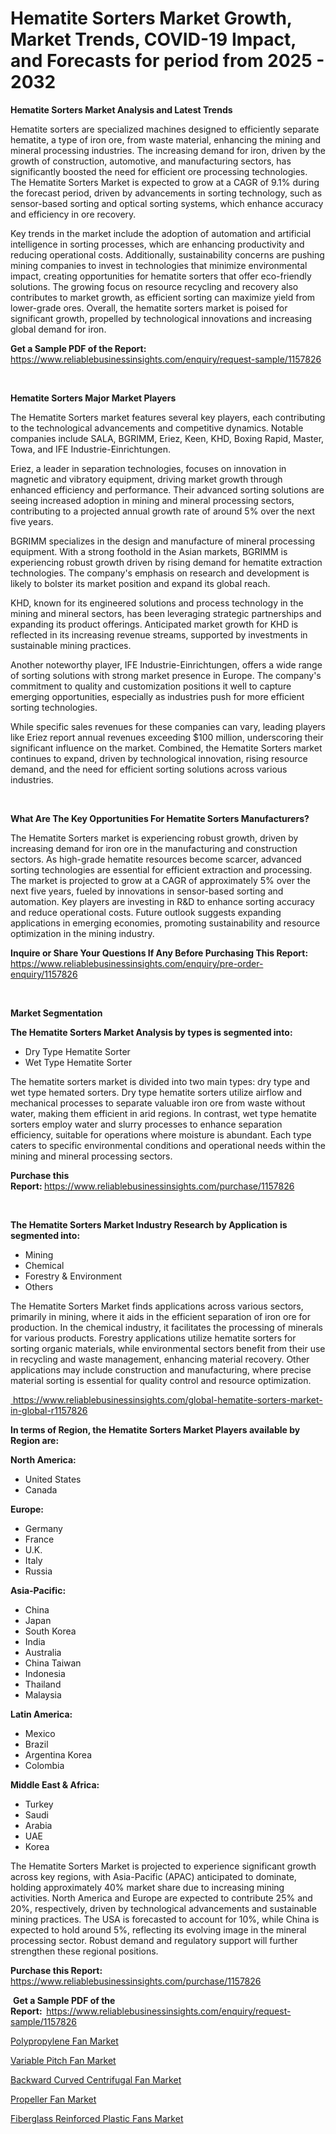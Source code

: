 <p><h1>Hematite Sorters Market Growth, Market Trends, COVID-19 Impact, and Forecasts for period from 2025 - 2032</h1></p><p><strong>Hematite Sorters Market Analysis and Latest Trends</strong></p>
<p><p>Hematite sorters are specialized machines designed to efficiently separate hematite, a type of iron ore, from waste material, enhancing the mining and mineral processing industries. The increasing demand for iron, driven by the growth of construction, automotive, and manufacturing sectors, has significantly boosted the need for efficient ore processing technologies. The Hematite Sorters Market is expected to grow at a CAGR of 9.1% during the forecast period, driven by advancements in sorting technology, such as sensor-based sorting and optical sorting systems, which enhance accuracy and efficiency in ore recovery.</p><p>Key trends in the market include the adoption of automation and artificial intelligence in sorting processes, which are enhancing productivity and reducing operational costs. Additionally, sustainability concerns are pushing mining companies to invest in technologies that minimize environmental impact, creating opportunities for hematite sorters that offer eco-friendly solutions. The growing focus on resource recycling and recovery also contributes to market growth, as efficient sorting can maximize yield from lower-grade ores. Overall, the hematite sorters market is poised for significant growth, propelled by technological innovations and increasing global demand for iron.</p></p>
<p><strong>Get a Sample PDF of the Report:&nbsp;</strong> <a href="https://www.reliablebusinessinsights.com/enquiry/request-sample/1157826?utm_campaign=63&utm_medium=2&utm_source=Github&utm_content=ia&utm_term=11042025&utm_id=hematite-sorters">https://www.reliablebusinessinsights.com/enquiry/request-sample/1157826</a></p>
<p>&nbsp;</p>
<p><strong>Hematite Sorters Major Market Players</strong></p>
<p><p>The Hematite Sorters market features several key players, each contributing to the technological advancements and competitive dynamics. Notable companies include SALA, BGRIMM, Eriez, Keen, KHD, Boxing Rapid, Master, Towa, and IFE Industrie-Einrichtungen.</p><p>Eriez, a leader in separation technologies, focuses on innovation in magnetic and vibratory equipment, driving market growth through enhanced efficiency and performance. Their advanced sorting solutions are seeing increased adoption in mining and mineral processing sectors, contributing to a projected annual growth rate of around 5% over the next five years.</p><p>BGRIMM specializes in the design and manufacture of mineral processing equipment. With a strong foothold in the Asian markets, BGRIMM is experiencing robust growth driven by rising demand for hematite extraction technologies. The company's emphasis on research and development is likely to bolster its market position and expand its global reach.</p><p>KHD, known for its engineered solutions and process technology in the mining and mineral sectors, has been leveraging strategic partnerships and expanding its product offerings. Anticipated market growth for KHD is reflected in its increasing revenue streams, supported by investments in sustainable mining practices.</p><p>Another noteworthy player, IFE Industrie-Einrichtungen, offers a wide range of sorting solutions with strong market presence in Europe. The company's commitment to quality and customization positions it well to capture emerging opportunities, especially as industries push for more efficient sorting technologies.</p><p>While specific sales revenues for these companies can vary, leading players like Eriez report annual revenues exceeding $100 million, underscoring their significant influence on the market. Combined, the Hematite Sorters market continues to expand, driven by technological innovation, rising resource demand, and the need for efficient sorting solutions across various industries.</p></p>
<p>&nbsp;</p>
<p><strong>What Are The Key Opportunities For Hematite Sorters Manufacturers?</strong></p>
<p><p>The Hematite Sorters market is experiencing robust growth, driven by increasing demand for iron ore in the manufacturing and construction sectors. As high-grade hematite resources become scarcer, advanced sorting technologies are essential for efficient extraction and processing. The market is projected to grow at a CAGR of approximately 5% over the next five years, fueled by innovations in sensor-based sorting and automation. Key players are investing in R&D to enhance sorting accuracy and reduce operational costs. Future outlook suggests expanding applications in emerging economies, promoting sustainability and resource optimization in the mining industry.</p></p>
<p><strong>Inquire or Share Your Questions If Any Before Purchasing This Report:</strong> <a href="https://www.reliablebusinessinsights.com/enquiry/pre-order-enquiry/1157826?utm_campaign=63&utm_medium=2&utm_source=Github&utm_content=ia&utm_term=11042025&utm_id=hematite-sorters">https://www.reliablebusinessinsights.com/enquiry/pre-order-enquiry/1157826</a></p>
<p>&nbsp;</p>
<p><strong>Market Segmentation</strong></p>
<p><strong>The Hematite Sorters Market Analysis by types is segmented into:</strong></p>
<p><ul><li>Dry Type Hematite Sorter</li><li>Wet Type Hematite Sorter</li></ul></p>
<p><p>The hematite sorters market is divided into two main types: dry type and wet type hemated sorters. Dry type hematite sorters utilize airflow and mechanical processes to separate valuable iron ore from waste without water, making them efficient in arid regions. In contrast, wet type hematite sorters employ water and slurry processes to enhance separation efficiency, suitable for operations where moisture is abundant. Each type caters to specific environmental conditions and operational needs within the mining and mineral processing sectors.</p></p>
<p><strong>Purchase this Report:&nbsp;</strong><a href="https://www.reliablebusinessinsights.com/purchase/1157826?utm_campaign=63&utm_medium=2&utm_source=Github&utm_content=ia&utm_term=11042025&utm_id=hematite-sorters">https://www.reliablebusinessinsights.com/purchase/1157826</a></p>
<p>&nbsp;</p>
<p><strong>The Hematite Sorters Market Industry Research by Application is segmented into:</strong></p>
<p><ul><li>Mining</li><li>Chemical</li><li>Forestry & Environment</li><li>Others</li></ul></p>
<p><p>The Hematite Sorters Market finds applications across various sectors, primarily in mining, where it aids in the efficient separation of iron ore for production. In the chemical industry, it facilitates the processing of minerals for various products. Forestry applications utilize hematite sorters for sorting organic materials, while environmental sectors benefit from their use in recycling and waste management, enhancing material recovery. Other applications may include construction and manufacturing, where precise material sorting is essential for quality control and resource optimization.</p></p>
<p><a href="https://www.reliablebusinessinsights.com/global-hematite-sorters-market-in-global-r1157826?utm_campaign=63&utm_medium=2&utm_source=Github&utm_content=ia&utm_term=11042025&utm_id=hematite-sorters">&nbsp;https://www.reliablebusinessinsights.com/global-hematite-sorters-market-in-global-r1157826</a></p>
<p><strong>In terms of Region, the Hematite Sorters Market Players available by Region are:</strong></p>
<p>
    <p> <strong> North America: </strong>
        <ul>
            <li>United States</li>
            <li>Canada</li>
        </ul>
        </p> 
    <p> <strong> Europe: </strong>
        <ul>
            <li>Germany</li>
            <li>France</li>
            <li>U.K.</li>
            <li>Italy</li>
            <li>Russia</li>
        </ul>
        </p> 
    <p> <strong> Asia-Pacific: </strong>
        <ul>
            <li>China</li>
            <li>Japan</li>
            <li>South Korea</li>
            <li>India</li>
            <li>Australia</li>
            <li>China Taiwan</li>
            <li>Indonesia</li>
            <li>Thailand</li>
            <li>Malaysia</li>
        </ul>
        </p> 
    <p> <strong> Latin America: </strong>
        <ul>
            <li>Mexico</li>
            <li>Brazil</li>
            <li>Argentina Korea</li>
            <li>Colombia</li>
        </ul>
        </p> 
    <p> <strong> Middle East & Africa: </strong>
        <ul>
            <li>Turkey</li>
            <li>Saudi</li>
            <li>Arabia</li>
            <li>UAE</li>
            <li>Korea</li>
        </ul>
    </p>
    </p>
<p><p>The Hematite Sorters Market is projected to experience significant growth across key regions, with Asia-Pacific (APAC) anticipated to dominate, holding approximately 40% market share due to increasing mining activities. North America and Europe are expected to contribute 25% and 20%, respectively, driven by technological advancements and sustainable mining practices. The USA is forecasted to account for 10%, while China is expected to hold around 5%, reflecting its evolving image in the mineral processing sector. Robust demand and regulatory support will further strengthen these regional positions.</p></p>
<p><strong>Purchase this Report: </strong><a href="https://www.reliablebusinessinsights.com/purchase/1157826?utm_campaign=63&utm_medium=2&utm_source=Github&utm_content=ia&utm_term=11042025&utm_id=hematite-sorters">https://www.reliablebusinessinsights.com/purchase/1157826</a></p>
<p>&nbsp;<strong>Get a Sample PDF of the Report:&nbsp;&nbsp;</strong><a href="https://www.reliablebusinessinsights.com/enquiry/request-sample/1157826?utm_campaign=63&utm_medium=2&utm_source=Github&utm_content=ia&utm_term=11042025&utm_id=hematite-sorters">https://www.reliablebusinessinsights.com/enquiry/request-sample/1157826</a></p>
<p><strong></strong></p>
<p><p><a href="https://github.com/sibellanikmn/Market-Research-Report-List-1/blob/main/polypropylene-fan-market.md?utm_campaign=63&utm_medium=2&utm_source=Github&utm_content=ia&utm_term=11042025&utm_id=hematite-sorters">Polypropylene Fan Market</a></p><p><a href="https://github.com/dickstoscopg/Market-Research-Report-List-1/blob/main/variable-pitch-fan-market.md?utm_campaign=63&utm_medium=2&utm_source=Github&utm_content=ia&utm_term=11042025&utm_id=hematite-sorters">Variable Pitch Fan Market</a></p><p><a href="https://github.com/ceranamaduvq/Market-Research-Report-List-1/blob/main/backward-curved-centrifugal-fan-market.md?utm_campaign=63&utm_medium=2&utm_source=Github&utm_content=ia&utm_term=11042025&utm_id=hematite-sorters">Backward Curved Centrifugal Fan Market</a></p><p><a href="https://github.com/heeildannas/Market-Research-Report-List-1/blob/main/propeller-fan-market.md?utm_campaign=63&utm_medium=2&utm_source=Github&utm_content=ia&utm_term=11042025&utm_id=hematite-sorters">Propeller Fan Market</a></p><p><a href="https://github.com/geresalgieaz/Market-Research-Report-List-1/blob/main/fiberglass-reinforced-plastic-fans-market.md?utm_campaign=63&utm_medium=2&utm_source=Github&utm_content=ia&utm_term=11042025&utm_id=hematite-sorters">Fiberglass Reinforced Plastic Fans Market</a></p></p>